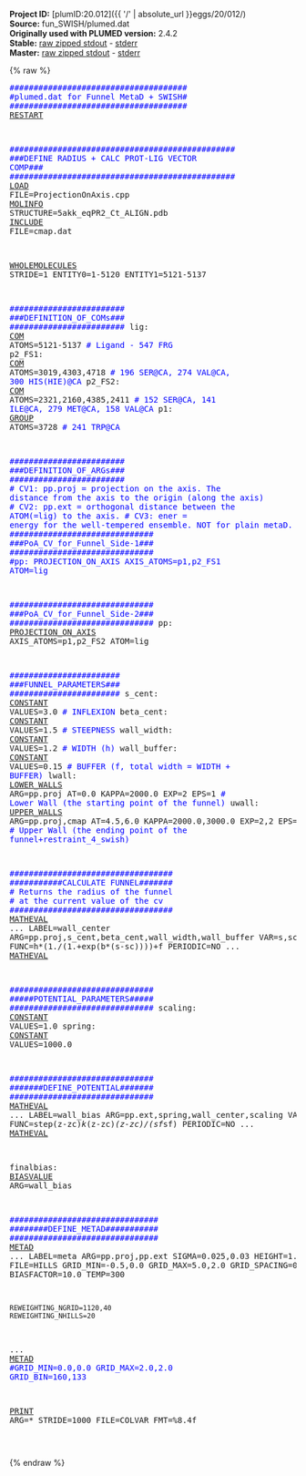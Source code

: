 **Project ID:** [plumID:20.012]({{ '/' | absolute_url }}eggs/20/012/)  
**Source:** fun_SWISH/plumed.dat  
**Originally used with PLUMED version:** 2.4.2  
**Stable:** [raw zipped stdout](plumed.dat.plumed.stdout.txt.zip) - [stderr](plumed.dat.plumed.stderr)  
**Master:** [raw zipped stdout](plumed.dat.plumed_master.stdout.txt.zip) - [stderr](plumed.dat.plumed_master.stderr)  

{% raw %}<pre>
<span style="color:blue">#####################################</span>
<span style="color:blue">#plumed.dat for Funnel MetaD + SWISH#</span>
<span style="color:blue">#####################################</span>
<a href="https://plumed.github.io/doc-master/user-doc/html/_r_e_s_t_a_r_t.html">RESTART</a>


<span style="color:blue">###############################################</span>
<span style="color:blue">###DEFINE RADIUS + CALC PROT-LIG VECTOR COMP###</span>
<span style="color:blue">###############################################</span>
<a href="https://plumed.github.io/doc-master/user-doc/html/_l_o_a_d.html">LOAD</a> FILE=ProjectionOnAxis.cpp
<a href="https://plumed.github.io/doc-master/user-doc/html/_m_o_l_i_n_f_o.html">MOLINFO</a> STRUCTURE=5akk_eqPR2_Ct_ALIGN.pdb
<a href="https://plumed.github.io/doc-master/user-doc/html/_i_n_c_l_u_d_e.html">INCLUDE</a> FILE=cmap.dat

<a href="https://plumed.github.io/doc-master/user-doc/html/_w_h_o_l_e_m_o_l_e_c_u_l_e_s.html">WHOLEMOLECULES</a> STRIDE=1 ENTITY0=1-5120 ENTITY1=5121-5137

<span style="color:blue">########################</span>
<span style="color:blue">###DEFINITION_OF_COMs###</span>
<span style="color:blue">########################</span>
lig: <a href="https://plumed.github.io/doc-master/user-doc/html/_c_o_m.html">COM</a> ATOMS=5121-5137		<span style="color:blue"># Ligand - 547 FRG</span>
p2_FS1: <a href="https://plumed.github.io/doc-master/user-doc/html/_c_o_m.html">COM</a> ATOMS=3019,4303,4718	<span style="color:blue"># 196 SER@CA, 274 VAL@CA, 300 HIS(HIE)@CA</span>
p2_FS2: <a href="https://plumed.github.io/doc-master/user-doc/html/_c_o_m.html">COM</a> ATOMS=2321,2160,4385,2411	<span style="color:blue"># 152 SER@CA, 141 ILE@CA, 279 MET@CA, 158 VAL@CA</span>
p1: <a href="https://plumed.github.io/doc-master/user-doc/html/_g_r_o_u_p.html">GROUP</a> ATOMS=3728			<span style="color:blue"># 241 TRP@CA</span>

<span style="color:blue">########################</span>
<span style="color:blue">###DEFINITION_OF_ARGs###</span>
<span style="color:blue">########################</span>
<span style="color:blue"># CV1: pp.proj = projection on the axis. The distance from the axis to the origin (along the axis)</span>
<span style="color:blue"># CV2: pp.ext = orthogonal distance between the ATOM(=lig) to the axis.</span>
<span style="color:blue"># CV3: ener = energy for the well-tempered ensemble. NOT for plain metaD.</span>
<span style="color:blue">##############################</span>
<span style="color:blue">###PoA_CV_for_Funnel_Side-1###</span>
<span style="color:blue">##############################</span>
<span style="color:blue">#pp: PROJECTION_ON_AXIS AXIS_ATOMS=p1,p2_FS1 ATOM=lig</span>

<span style="color:blue">##############################</span>
<span style="color:blue">###PoA_CV_for_Funnel_Side-2###</span>
<span style="color:blue">##############################</span>
pp: <a href="https://plumed.github.io/doc-master/user-doc/html/_p_r_o_j_e_c_t_i_o_n__o_n__a_x_i_s.html">PROJECTION_ON_AXIS</a> AXIS_ATOMS=p1,p2_FS2 ATOM=lig



<span style="color:blue">#######################</span>
<span style="color:blue">###FUNNEL_PARAMETERS###</span>
<span style="color:blue">#######################</span>
s_cent: <a href="https://plumed.github.io/doc-master/user-doc/html/_c_o_n_s_t_a_n_t.html">CONSTANT</a> VALUES=3.0      	                              <span style="color:blue"># INFLEXION</span>
beta_cent: <a href="https://plumed.github.io/doc-master/user-doc/html/_c_o_n_s_t_a_n_t.html">CONSTANT</a> VALUES=1.5    	                              <span style="color:blue"># STEEPNESS</span>
wall_width: <a href="https://plumed.github.io/doc-master/user-doc/html/_c_o_n_s_t_a_n_t.html">CONSTANT</a> VALUES=1.2   	                              <span style="color:blue"># WIDTH (h)</span>
wall_buffer: <a href="https://plumed.github.io/doc-master/user-doc/html/_c_o_n_s_t_a_n_t.html">CONSTANT</a> VALUES=0.15  	                              <span style="color:blue"># BUFFER (f, total width = WIDTH + BUFFER)</span>
lwall: <a href="https://plumed.github.io/doc-master/user-doc/html/_l_o_w_e_r__w_a_l_l_s.html">LOWER_WALLS</a> ARG=pp.proj AT=0.0 KAPPA=2000.0 EXP=2 EPS=1        <span style="color:blue"># Lower Wall (the starting point of the funnel)</span>
uwall: <a href="https://plumed.github.io/doc-master/user-doc/html/_u_p_p_e_r__w_a_l_l_s.html">UPPER_WALLS</a> ARG=pp.proj,cmap AT=4.5,6.0 KAPPA=2000.0,3000.0 EXP=2,2 EPS=1,1 <span style="color:blue"># Upper Wall (the ending point of the funnel+restraint_4_swish)</span>


<span style="color:blue">##################################</span>
<span style="color:blue">###########CALCULATE FUNNEL#######</span>
<span style="color:blue"># Returns the radius of the funnel</span>
<span style="color:blue"># at the current value of the cv</span>
<span style="color:blue">##################################</span>
<a href="https://plumed.github.io/doc-master/user-doc/html/_m_a_t_h_e_v_a_l.html">MATHEVAL</a> ...
	LABEL=wall_center
	ARG=pp.proj,s_cent,beta_cent,wall_width,wall_buffer
	VAR=s,sc,b,h,f
	FUNC=h*(1./(1.+exp(b*(s-sc))))+f
	PERIODIC=NO
... <a href="https://plumed.github.io/doc-master/user-doc/html/_m_a_t_h_e_v_a_l.html">MATHEVAL</a>


<span style="color:blue">##############################</span>
<span style="color:blue">#####POTENTIAL_PARAMETERS#####</span>
<span style="color:blue">##############################</span>
scaling: <a href="https://plumed.github.io/doc-master/user-doc/html/_c_o_n_s_t_a_n_t.html">CONSTANT</a> VALUES=1.0
spring: <a href="https://plumed.github.io/doc-master/user-doc/html/_c_o_n_s_t_a_n_t.html">CONSTANT</a> VALUES=1000.0

<span style="color:blue">##############################</span>
<span style="color:blue">#######DEFINE_POTENTIAL#######</span>
<span style="color:blue">##############################</span>
<a href="https://plumed.github.io/doc-master/user-doc/html/_m_a_t_h_e_v_a_l.html">MATHEVAL</a> ...
	LABEL=wall_bias
	ARG=pp.ext,spring,wall_center,scaling
	VAR=z,k,zc,sf
	FUNC=step(z-zc)*k*(z-zc)*(z-zc)/(sf*sf)
	PERIODIC=NO
... <a href="https://plumed.github.io/doc-master/user-doc/html/_m_a_t_h_e_v_a_l.html">MATHEVAL</a>

finalbias: <a href="https://plumed.github.io/doc-master/user-doc/html/_b_i_a_s_v_a_l_u_e.html">BIASVALUE</a> ARG=wall_bias


<span style="color:blue">###############################</span>
<span style="color:blue">########DEFINE_METAD###########</span>
<span style="color:blue">###############################</span>
<a href="https://plumed.github.io/doc-master/user-doc/html/_m_e_t_a_d.html">METAD</a> ...
	LABEL=meta ARG=pp.proj,pp.ext 
	SIGMA=0.025,0.03 HEIGHT=1.5 
	PACE=1000 FILE=HILLS 
        GRID_MIN=-0.5,0.0 GRID_MAX=5.0,2.0 GRID_SPACING=0.005,0.06
	BIASFACTOR=10.0 TEMP=300	
	
	REWEIGHTING_NGRID=1120,40
	REWEIGHTING_NHILLS=20
... <a href="https://plumed.github.io/doc-master/user-doc/html/_m_e_t_a_d.html">METAD</a>
<span style="color:blue">#GRID_MIN=0.0,0.0 GRID_MAX=2.0,2.0 GRID_BIN=160,133</span>

<a href="https://plumed.github.io/doc-master/user-doc/html/_p_r_i_n_t.html">PRINT</a> ARG=* STRIDE=1000 FILE=COLVAR FMT=%8.4f

</pre>{% endraw %}
